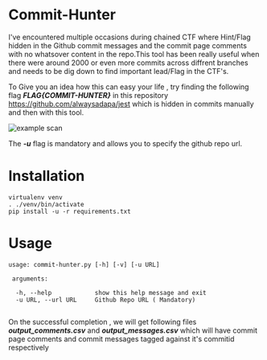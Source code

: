 # Commit-Hunter

I've encountered multiple occasions during chained CTF where Hint/Flag hidden in the Github commit messages and the commit page comments with no whatsover content in the repo.This tool has been really useful when there were around 2000 or even more commits across diffrent branches and needs to be dig down to find important lead/Flag in the CTF's.


To Give you an idea how this can easy your life , try finding the following flag ***FLAG{COMMIT-HUNTER}*** in this repository https://github.com/alwaysadapa/jest which is hidden in commits manually and then with this tool.




![example scan](https://www.secureboy.com/wp-content/uploads/2020/01/Screen-Shot-2020-01-05-at-7.56.08-PM-1024x115.png)




The ***-u*** flag  is mandatory and allows you to specify the github repo url.

# Installation

```shell
virtualenv venv
. ./venv/bin/activate
pip install -u -r requirements.txt
```


# Usage

```
usage: commit-hunter.py [-h] [-v] [-u URL]

 arguments:
 
  -h, --help            show this help message and exit
  -u URL, --url URL     Github Repo URL ( Mandatory)


```
On the successful completion , we will get following files ***output_comments.csv*** and ***output_messages.csv*** which will have commit page comments and commit messages tagged against it's commitid respectively
